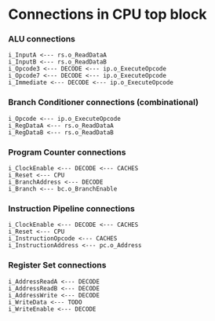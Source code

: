 # Connections in CPU top block

### ALU connections

```
i_InputA <--- rs.o_ReadDataA
i_InputB <--- rs.o_ReadDataB
i_Opcode3 <--- DECODE <--- ip.o_ExecuteOpcode
i_Opcode7 <--- DECODE <--- ip.o_ExecuteOpcode
i_Immediate <--- DECODE <--- ip.o_ExecuteOpcode
```

### Branch Conditioner connections (combinational)

```
i_Opcode <--- ip.o_ExecuteOpcode
i_RegDataA <--- rs.o_ReadDataA
i_RegDataB <--- rs.o_ReadDataB
```

### Program Counter connections

```
i_ClockEnable <--- DECODE <--- CACHES
i_Reset <--- CPU
i_BranchAddress <--- DECODE
i_Branch <--- bc.o_BranchEnable
```

### Instruction Pipeline connections

```
i_ClockEnable <--- DECODE <--- CACHES
i_Reset <--- CPU
i_InstructionOpcode <--- CACHES
i_InstructionAddress <--- pc.o_Address
```

### Register Set connections

```
i_AddressReadA <--- DECODE
i_AddressReadB <--- DECODE
i_AddressWrite <--- DECODE
i_WriteData <--- TODO
i_WriteEnable <--- DECODE
```